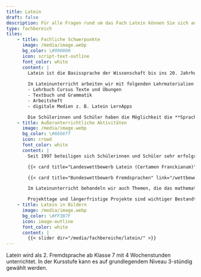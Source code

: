 ```yaml
---
title: Latein
draft: false
description: Für alle Fragen rund um das Fach Latein können Sie sich an latein@cantor-gymnasium.de wenden.
type: fachbereich
tiles:
    - title: Fachliche Schwerpunkte
      image: /media/image.webp
      bg_color: \#990000
      icon: script-text-outline
      font_color: white
      content: |
        Latein ist die Basissprache der Wissenschaft bis ins 20. Jahrhundert. Die **Auseinandersetzung mit Rezeptionsbeispielen aus Literatur, Naturwissenschaft, Architektur, Kunst und Musik** zeigt den Weg zu den europäischen Wurzeln, fördert die **Auseinandersetzung mit den Spuren dieser Kultur**, lässt Toleranz gegenüber Fremden entwickeln und erleichtert das Verstehen der Welt, in der wir leben. Der Lateinunterricht fördert **Lern- und Arbeitstechniken wie Beobachtungsgabe, Konzentrationsfähigkeit, logisches Denken, Gründlichkeit und sprachliche Kreativität**. Latein ist die **Mutter vieler Sprachen**, insbesondere der romanischen Sprachen Italienisch, Spanisch, Portugisisch, Französisch und Rumänisch und **erleichtert das Erlernen dieser Sprachen**. Darüberhinaus wird im Lateinunterricht eine Basis für ein besseres Deutsch gelegt.                                                  
        
        Im Lateinunterricht arbeiten wir mit folgenden Lehrmaterialien:
        - Lehrbuch Cursus Texte und Übungen
        - Textbuch und Grammatik
        - Arbeitsheft
        - digitale Medien z. B. Latein LernApps

        Die Schülerinnen und Schüler haben die Möglichkeit die **Sprachzertifikate Kleines Latinum, Latinum oder Großes Latinum**, die wünschenswert bzw. Voraussetzung für bestimmte Studienrichtungen sind, zu erwerben. 
    - title: Außerunterrichtliche Aktivitäten
      image: /media/image.webp
      bg_color: \#6666ff
      icon: crowd
      font_color: white
      content: |
        Seit 1997 beteiligen sich Schülerinnen und Schüler sehr erfolgreich am Landeswettbewerb Latein und am Bundeswettbewerb Fremdsprachen.

        {{< card title="Landeswettbewerb Latein (Certamen Franckianum)" link="/wettbewerbe/landeswettbewerb-latein-certamen-franckianum/" >}}

        {{< card title="Bundeswettbewerb Fremdsprachen" link="/wettbewerbe/bundeswettbewerb-fremdsprachen/" >}}

        Im Lateinunterricht behandeln wir auch Themen, die das mathematische und naturwissenschaftliche Schulprofil betreffen.

        Projekttage und längerfristige Projekte sind wichtiger Bestandteil der Arbeit im Lateinunterricht am GCG. Wir führen Exkursionen und Reisen in Deutschland zu antiketrächtigen Orten und fächerübergreifende Studienfahrten nach Italien durch. 
    - title: Latein in Bildern
      image: /media/image.webp
      bg_color: \#FF3B7F
      icon: image-outline
      font_color: white
      content: |
        {{< slider dir="/media/fachbereiche/latein/" >}}
---
```

Latein wird als 2. Fremdsprache ab Klasse 7 mit 4 Wochenstunden unterrichtet. In der Kursstufe kann es auf grundlegendem Niveau 3-stündig gewählt werden.
